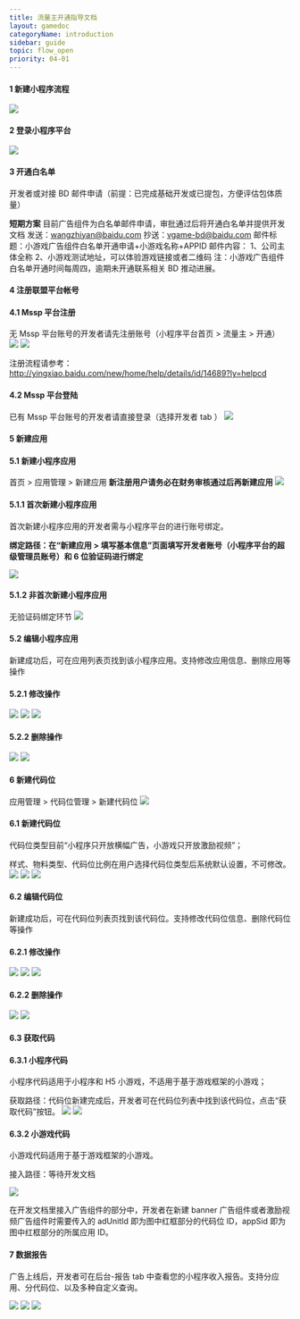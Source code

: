 ```yaml
---
title: 流量主开通指导文档
layout: gamedoc
categoryName: introduction
sidebar: guide
topic: flow_open
priority: 04-01
---
```


#### 1 新建小程序流程

![](/img/game/introduction/flow_open/flow_open001.png)

#### 2 登录小程序平台

![](/img/game/introduction/flow_open/flow_open002.png)

#### 3 开通白名单

开发者或对接 BD 邮件申请（前提：已完成基础开发或已提包，方便评估包体质量）

**短期方案**
目前广告组件为白名单邮件申请，审批通过后将开通白名单并提供开发文档
发送：wangzhiyan@baidu.com
抄送：vgame-bd@baidu.com
邮件标题：小游戏广告组件白名单开通申请+小游戏名称+APPID
邮件内容：
1、公司主体全称
2、小游戏测试地址，可以体验游戏链接或者二维码
注：小游戏广告组件白名单开通时间每周四，逾期未开通联系相关 BD 推动进展。


#### 4 注册联盟平台帐号

####  4.1 Mssp 平台注册
无 Mssp 平台账号的开发者请先注册账号（小程序平台首页 > 流量主 > 开通）
![](/img/game/introduction/flow_open/flow_open05.png)
![](/img/game/introduction/flow_open/flow_open005.png)

注册流程请参考：<http://yingxiao.baidu.com/new/home/help/details/id/14689?ly=helpcd>

#### 4.2 Mssp 平台登陆

已有 Mssp 平台账号的开发者请直接登录（选择开发者 tab ）
![](/img/game/introduction/flow_open/flow_open006.png)

####  5 新建应用

#### 5.1 新建小程序应用

首页 > 应用管理 > 新建应用
**新注册用户请务必在财务审核通过后再新建应用**
![](/img/game/introduction/flow_open/flow_open007.png)

####  5.1.1 首次新建小程序应用

首次新建小程序应用的开发者需与小程序平台的进行账号绑定。

**绑定路径：在“新建应用 > 填写基本信息”页面填写开发者账号（小程序平台的超级管理员账号）和 6 位验证码进行绑定**

![](/img/game/introduction/flow_open/flow_open008.png)

####  5.1.2 非首次新建小程序应用

无验证码绑定环节
![](/img/game/introduction/flow_open/flow_open009.png)

####  5.2 编辑小程序应用

新建成功后，可在应用列表页找到该小程序应用。支持修改应用信息、删除应用等操作

#### 5.2.1 修改操作
![](/img/game/introduction/flow_open/flow_open010.png)
![](/img/game/introduction/flow_open/flow_open011.png)
![](/img/game/introduction/flow_open/flow_open012.png)

#### 5.2.2 删除操作

![](/img/game/introduction/flow_open/flow_open13.png)
![](/img/game/introduction/flow_open/flow_open013.png)

####  6 新建代码位

应用管理 > 代码位管理 > 新建代码位
![](/img/game/introduction/flow_open/flow_open014.png)

####  6.1 新建代码位

代码位类型目前“小程序只开放横幅广告，小游戏只开放激励视频”；

样式、物料类型、代码位比例在用户选择代码位类型后系统默认设置，不可修改。
![](/img/game/introduction/flow_open/flow_open015.png)
![](/img/game/introduction/flow_open/flow_open016.png)
![](/img/game/introduction/flow_open/flow_open017.png)

#### 6.2 编辑代码位

新建成功后，可在代码位列表页找到该代码位。支持修改代码位信息、删除代码位等操作

#### 6.2.1 修改操作

![](/img/game/introduction/flow_open/flow_open018.png)
![](/img/game/introduction/flow_open/flow_open019.png)
![](/img/game/introduction/flow_open/flow_open020.png)

#### 6.2.2 删除操作

![](/img/game/introduction/flow_open/flow_open18.png)
![](/img/game/introduction/flow_open/flow_open021.png)

#### 6.3 获取代码

#### 6.3.1 小程序代码

小程序代码适用于小程序和 H5 小游戏，不适用于基于游戏框架的小游戏；

获取路径：代码位新建完成后，开发者可在代码位列表中找到该代码位，点击“获取代码”按钮。
![](/img/game/introduction/flow_open/flow_open22.png)
![](/img/game/introduction/flow_open/flow_open022.png)

#### 6.3.2 小游戏代码

小游戏代码适用于基于游戏框架的小游戏。

接入路径：等待开发文档

![](/img/game/introduction/flow_open/adUnitId_appSid.png)

在开发文档里接入广告组件的部分中，开发者在新建 banner 广告组件或者激励视频广告组件时需要传入的 adUnitId 即为图中红框部分的代码位 ID，appSid 即为图中红框部分的所属应用 ID。

####  7 数据报告

广告上线后，开发者可在后台-报告 tab 中查看您的小程序收入报告。支持分应用、分代码位、以及多种自定义查询。

![](/img/game/introduction/flow_open/flow_open023.png)
![](/img/game/introduction/flow_open/flow_open024.png)
![](/img/game/introduction/flow_open/flow_open025.png)
